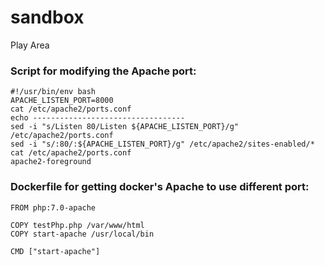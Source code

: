 # sandbox
Play Area

### Script for modifying the Apache port:
``` 
#!/usr/bin/env bash
APACHE_LISTEN_PORT=8000
cat /etc/apache2/ports.conf
echo ----------------------------------
sed -i "s/Listen 80/Listen ${APACHE_LISTEN_PORT}/g" /etc/apache2/ports.conf
sed -i "s/:80/:${APACHE_LISTEN_PORT}/g" /etc/apache2/sites-enabled/*
cat /etc/apache2/ports.conf
apache2-foreground
```

### Dockerfile for getting docker's Apache to use different port:
```
FROM php:7.0-apache

COPY testPhp.php /var/www/html
COPY start-apache /usr/local/bin

CMD ["start-apache"]
```
